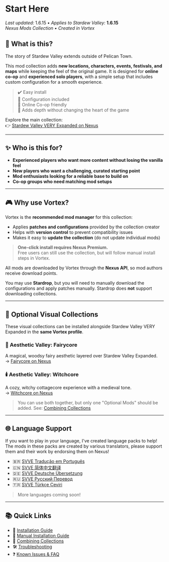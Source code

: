 # Start Here

*Last updated:* 1.6.15 • *Applies to Stardew Valley:* **1.6.15**  
*Nexus Mods Collection • Created in Vortex*

## 🌾 What is this?

The story of Stardew Valley extends outside of Pelican Town.

This mod collection adds **new locations, characters, events, festivals, and maps** while keeping the feel of the original game. It is designed for **online co-op** and **experienced solo players**, with a simple setup that includes custom configuration for a smooth experience.

> ✔️ Easy install  
> 🧩 Configuration included  
> 🤝 Online Co-op friendly  
> 🎣 Adds depth without changing the heart of the game

Explore the main collection:  
👉 [Stardew Valley VERY Expanded on Nexus](https://next.nexusmods.com/stardewvalley/collections/tckf0m)

---

## ✨ Who is this for?

* **Experienced players who want more content without losing the vanilla feel**
* **New players who want a challenging, curated starting point**
* **Mod enthusiasts looking for a reliable base to build on**
* **Co-op groups who need matching mod setups**

---

## 🎮 Why use Vortex?

Vortex is the **recommended mod manager** for this collection:

* Applies **patches and configurations** provided by the collection creator
* Helps with **version control** to prevent compatibility issues
* Makes it easy to **update the collection** (do not update individual mods)

> **One-click install requires Nexus Premium.**  
> Free users can still use the collection, but will follow manual install steps in Vortex.

All mods are downloaded by Vortex through the **Nexus API**, so mod authors receive download points.

You may use **Stardrop**, but you will need to manually download the configurations and apply patches manually. Stardrop does **not** support downloading collections.

---

## 🌷 Optional Visual Collections

These visual collections can be installed alongside Stardew Valley VERY Expanded in the **same Vortex profile**.

### 🧚 Aesthetic Valley: Fairycore

A magical, woodsy fairy aesthetic layered over Stardew Valley Expanded.  
→ [Fairycore on Nexus](https://www.nexusmods.com/games/stardewvalley/collections/tjvl0j)

### 🕯️ Aesthetic Valley: Witchcore

A cozy, witchy cottagecore experience with a medieval tone.  
→ [Witchcore on Nexus](https://www.nexusmods.com/games/stardewvalley/collections/g14kxi)

> You can use both together, but only one "Optional Mods" should be added. See: [Combining Collections](/combining)

---

## 🌐 Language Support

If you want to play in your language, I've created language packs to help! The mods in these packs are created by various translators, please support them and their work by endorsing them on Nexus!

* 🇧🇷 [SVVE Tradução em Português](https://next.nexusmods.com/stardewvalley/collections/z4w11e)  
* 🇨🇳 [SVVE 简体中文翻译](https://next.nexusmods.com/stardewvalley/collections/c8qj0l)  
* 🇩🇪 [SVVE Deutsche Übersetzung](https://next.nexusmods.com/stardewvalley/collections/ibljbd)  
* 🇷🇺 [SVVE Русский Перевод](https://next.nexusmods.com/stardewvalley/collections/igivdc)  
* 🇹🇷 [SVVE Türkçe Çeviri](https://next.nexusmods.com/stardewvalley/collections/xzebcw)  

> More languages coming soon!

---

## 📚 Quick Links

- 🚀 [Installation Guide](/install)  
- 🧩 [Manual Installation Guide](/manual-install)  
- 🔀 [Combining Collections](/combining)  
- 🛠️ [Troubleshooting](/troubleshooting)  
- ❓ [Known Issues & FAQ](/known-issues-and-faq)  
